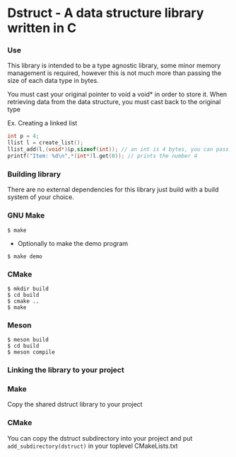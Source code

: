 # Dstruct - A data structure library written in C

### Use
This library is intended to be a type agnostic library, some minor memory management is required, however this is not much more than passing the size of each data type in bytes.

You must cast your original pointer to void a void* in order to store it. When retrieving data from the data structure, you must cast back to the original type


Ex. Creating a linked list
```C
int p = 4;
llist l = create_list();
llist_add(l,(void*)&p,sizeof(int)); // an int is 4 bytes, you can pass 4 here if you'd like
printf("Item: %d\n",*(int*)l.get(0)); // prints the number 4
```


### Building library
There are no external dependencies for this library just build with a build system of your choice.

### GNU Make
```
$ make
```
- Optionally to make the demo program
```
$ make demo
```

### CMake
```
$ mkdir build
$ cd build
$ cmake ..
$ make
```

### Meson
```
$ meson build
$ cd build
$ meson compile
```

### Linking the library to your project

### Make
Copy the shared dstruct library to your project

### CMake 
You can copy the dstruct subdirectory into your project and put `add_subdirectory(dstruct)` in your toplevel CMakeLists.txt


